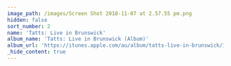 ```yaml
---
image_path: /images/Screen Shot 2018-11-07 at 2.57.55 pm.png
hidden: false
sort_number: 2
name: 'Tatts: Live in Brunswick'
album_name: 'Tatts: Live in Brunswick (Album)'
album_url: 'https://itunes.apple.com/au/album/tatts-live-in-brunswick/1313682672'
_hide_content: true
---
```


